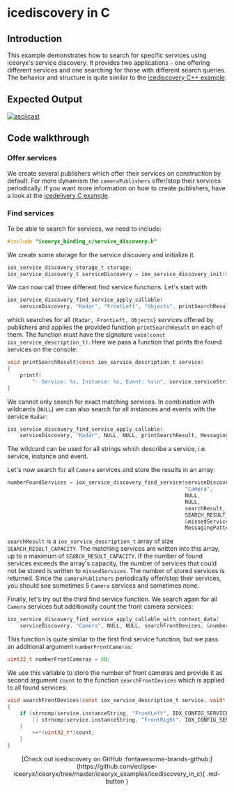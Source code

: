 # icediscovery in C

## Introduction

This example demonstrates how to search for specific services using iceoryx's
service discovery. It provides two applications - one offering different
services and one searching for those with different search queries. The
behavior and structure is quite similar to the [icediscovery C++ example](../icediscovery).

## Expected Output

[![asciicast](https://asciinema.org/a/476732.svg)](https://asciinema.org/a/476732)

## Code walkthrough

### Offer services

We create several publishers which offer their services on construction by
default. For more dynamism the `cameraPublishers` offer/stop their services
periodically. If you want more information on how to create publishers,
have a look at the [icedelivery C example](../icedelivery_in_c).

### Find services

To be able to search for services, we need to include:

<!--[geoffrey][iceoryx_examples/icediscovery_in_c/iox_c_find_service.c][include service discovery]-->
```c
#include "iceoryx_binding_c/service_discovery.h"
```

We create some storage for the service discovery and initialize it.

<!--[geoffrey][iceoryx_examples/icediscovery_in_c/iox_c_find_service.c][create service discovery handle]-->
```c
iox_service_discovery_storage_t storage;
iox_service_discovery_t serviceDiscovery = iox_service_discovery_init(&storage);
```

We can now call three different find service functions. Let's start with

<!--[geoffrey][iceoryx_examples/icediscovery_in_c/iox_c_find_service.c][find service and apply callable]-->
```c
iox_service_discovery_find_service_apply_callable(
    serviceDiscovery, "Radar", "FrontLeft", "Objects", printSearchResult, MessagingPattern_PUB_SUB);
```

which searches for all `{Radar, FrontLeft, Objects}` services offered by
publishers and applies the provided function `printSearchResult` on each of
them. The function must have the signature
`void(const iox_service_description_t)`. Here we pass a function that prints the
found services on the console:

<!--[geoffrey][iceoryx_examples/icediscovery_in_c/iox_c_find_service.c][print function to be applied to search results]-->
```c
void printSearchResult(const iox_service_description_t service)
{
    printf(
        "- Service: %s, Instance: %s, Event: %s\n", service.serviceString, service.instanceString, service.eventString);
}
```

We cannot only search for exact matching services. In combination with
wildcards (`NULL`) we can also search for all instances and events with the
service `Radar`:

<!--[geoffrey][iceoryx_examples/icediscovery_in_c/iox_c_find_service.c][search for all Radar services]-->
```c
iox_service_discovery_find_service_apply_callable(
    serviceDiscovery, "Radar", NULL, NULL, printSearchResult, MessagingPattern_PUB_SUB);
```

The wildcard can be used for all strings which describe a service, i.e. service,
instance and event.

Let's now search for all `Camera` services and store the results in an array:

<!--[geoffrey][iceoryx_examples/icediscovery_in_c/iox_c_find_service.c][search for all Camera services]-->
```c
numberFoundServices = iox_service_discovery_find_service(serviceDiscovery,
                                                         "Camera",
                                                         NULL,
                                                         NULL,
                                                         searchResult,
                                                         SEARCH_RESULT_CAPACITY,
                                                         &missedServices,
                                                         MessagingPattern_PUB_SUB);
```

`searchResult` is a `iox_service_description_t` array of size
`SEARCH_RESULT_CAPACITY`. The matching services are written into this array, up
to a maximum of `SEARCH_RESULT_CAPACITY`. If the number of found services
exceeds the array's capacity, the number of services that could not be stored is
written to `missedServices`. The number of stored services is returned. Since
the `cameraPublishers` periodically offer/stop their services, you should see
sometimes 5 `Camera` services and sometimes none.

Finally, let's try out the third find service function. We search again for all
`Camera` services but additionally count the front camera services:

<!--[geoffrey][iceoryx_examples/icediscovery_in_c/iox_c_find_service.c][search for all front camera services]-->
```c
iox_service_discovery_find_service_apply_callable_with_context_data(
    serviceDiscovery, "Camera", NULL, NULL, searchFrontDevices, &numberFrontCameras, MessagingPattern_PUB_SUB);
```

This function is quite similar to the first find service function, but we
pass an additional argument `numberFrontCameras`:

<!--[geoffrey][iceoryx_examples/icediscovery_in_c/iox_c_find_service.c][store number of front cameras]-->
```c
uint32_t numberFrontCameras = 0U;
```

We use this variable to store the number of front cameras and provide it as
second argument `count` to the function `searchFrontDevices` which is applied to
all found services:

<!--[geoffrey][iceoryx_examples/icediscovery_in_c/iox_c_find_service.c][search function for all front devices]-->
```c
void searchFrontDevices(const iox_service_description_t service, void* count)
{
    if (strncmp(service.instanceString, "FrontLeft", IOX_CONFIG_SERVICE_STRING_SIZE) == 0
        || strncmp(service.instanceString, "FrontRight", IOX_CONFIG_SERVICE_STRING_SIZE) == 0)
    {
        ++*(uint32_t*)count;
    }
}
```

<center>
[Check out icediscovery on GitHub :fontawesome-brands-github:](https://github.com/eclipse-iceoryx/iceoryx/tree/master/iceoryx_examples/icediscovery_in_c){ .md-button } <!--NOLINT github url required for website-->
</center>
